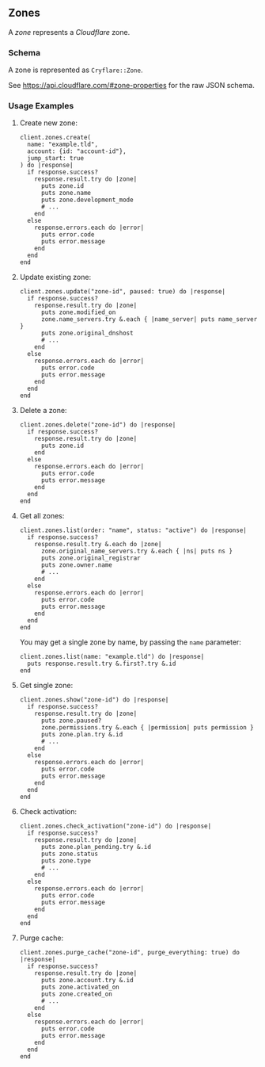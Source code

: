 ## Zones

A *zone* represents a *Cloudflare* zone.

### Schema

A zone is represented as `Cryflare::Zone`.

See https://api.cloudflare.com/#zone-properties for the raw JSON schema.

### Usage Examples

1. Create new zone:

   ```crystal
   client.zones.create(
     name: "example.tld",
     account: {id: "account-id"},
     jump_start: true
   ) do |response|
     if response.success?
       response.result.try do |zone|
         puts zone.id
         puts zone.name
         puts zone.development_mode
         # ...
       end
     else
       response.errors.each do |error|
         puts error.code
         puts error.message
       end
     end
   end
   ```

1. Update existing zone:

   ```crystal
   client.zones.update("zone-id", paused: true) do |response|
     if response.success?
       response.result.try do |zone|
         puts zone.modified_on
         zone.name_servers.try &.each { |name_server| puts name_server }
         puts zone.original_dnshost
         # ...
       end
     else
       response.errors.each do |error|
         puts error.code
         puts error.message
       end
     end
   end
   ```

1. Delete a zone:

   ```crystal
   client.zones.delete("zone-id") do |response|
     if response.success?
       response.result.try do |zone|
         puts zone.id
       end
     else
       response.errors.each do |error|
         puts error.code
         puts error.message
       end
     end
   end
   ```

1. Get all zones:

   ```crystal
   client.zones.list(order: "name", status: "active") do |response|
     if response.success?
       response.result.try &.each do |zone|
         zone.original_name_servers.try &.each { |ns| puts ns }
         puts zone.original_registrar
         puts zone.owner.name
         # ...
       end
     else
       response.errors.each do |error|
         puts error.code
         puts error.message
       end
     end
   end
   ```

   You may get a single zone by name, by passing the `name` parameter:

   ```crystal
   client.zones.list(name: "example.tld") do |response|
     puts response.result.try &.first?.try &.id
   end
   ```

1. Get single zone:

   ```crystal
   client.zones.show("zone-id") do |response|
     if response.success?
       response.result.try do |zone|
         puts zone.paused?
         zone.permissions.try &.each { |permission| puts permission }
         puts zone.plan.try &.id
         # ...
       end
     else
       response.errors.each do |error|
         puts error.code
         puts error.message
       end
     end
   end
   ```

1. Check activation:

   ```crystal
   client.zones.check_activation("zone-id") do |response|
     if response.success?
       response.result.try do |zone|
         puts zone.plan_pending.try &.id
         puts zone.status
         puts zone.type
         # ...
       end
     else
       response.errors.each do |error|
         puts error.code
         puts error.message
       end
     end
   end
   ```

1. Purge cache:

   ```crystal
   client.zones.purge_cache("zone-id", purge_everything: true) do |response|
     if response.success?
       response.result.try do |zone|
         puts zone.account.try &.id
         puts zone.activated_on
         puts zone.created_on
         # ...
       end
     else
       response.errors.each do |error|
         puts error.code
         puts error.message
       end
     end
   end
   ```
